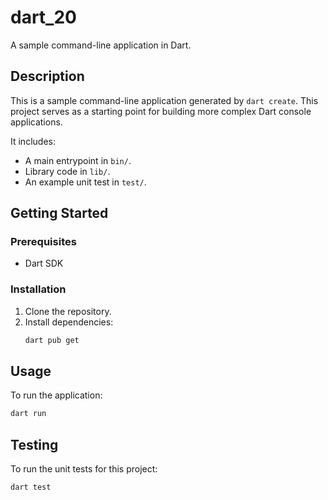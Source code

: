 # dart_20

A sample command-line application in Dart.

## Description

This is a sample command-line application generated by `dart create`. This project serves as a starting point for building more complex Dart console applications.

It includes:
- A main entrypoint in `bin/`.
- Library code in `lib/`.
- An example unit test in `test/`.

## Getting Started

### Prerequisites

- Dart SDK

### Installation

1.  Clone the repository.
2.  Install dependencies:
    ```sh
    dart pub get
    ```

## Usage

To run the application:

```sh
dart run
```

## Testing

To run the unit tests for this project:

```sh
dart test
```
